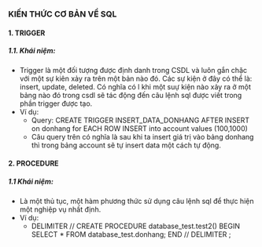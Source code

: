 ### KIẾN THỨC CƠ BẢN VỀ SQL
#### 1. TRIGGER
##### 1.1. Khái niệm:
* Trigger là một đối tượng được định danh trong CSDL và luôn gắn chặc với một sự kiên xảy ra trên một bản nào đó. Các sự kiện ở đây có thể là: insert, update, deleted. Có nghĩa có
l khi một suự kiện nào xảy ra ở một bảng nào đó trong csdl sẽ tác động đến câu lệnh sql được viết trong phần trigger được tạo.
* Ví dụ: 
  * Query: CREATE TRIGGER INSERT_DATA_DONHANG AFTER INSERT on donhang for EACH ROW INSERT into account values (100,1000)
  * Câu query trên có nghĩa là sau khi ta insert giá trị vào bảng donhang thì trong bảng account sẽ tự insert data một cách tự động.  
#### 2. PROCEDURE
##### 1.1 Khái niệm:
* Là một thủ tục, một hàm phương thức sử dụng câu lệnh sql để thực hiện một nghiệp vụ nhất định.
* Ví dụ: 
   * DELIMITER // CREATE PROCEDURE database_test.test2() BEGIN	SELECT *  FROM database_test.donhang; END // DELIMITER ; 
